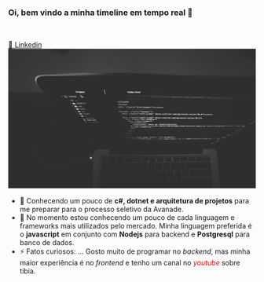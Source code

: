 ### Oi, bem vindo a minha timeline em tempo real 👋
<br>

[🔵 Linkedin](https://www.linkedin.com/in/alvaropsouza/)
![GitHub Logo](./computer.jpg)

- 🧡 Conhecendo um pouco de **c#, dotnet e arquitetura de projetos** para me preparar para o processo seletivo da Avanade.
- 🌱 No momento estou conhecendo um pouco de cada linguagem e frameworks mais utilizados pelo mercado. Minha linguagem preferida é o **javascript** em conjunto com **Nodejs** para backend e **Postgresql** para banco de dados.
- ⚡ Fatos curiosos: ... Gosto muito de programar no *backend*, mas minha maior experiência é no *frontend* e tenho um canal no <span style="color: red">*youtube*</span> sobre tibia.